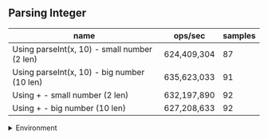 ## Parsing Integer

|name|ops/sec|samples|
|-|-|-|
|Using parseInt(x, 10) - small number (2 len)|624,409,304|87|
|Using parseInt(x, 10) - big number (10 len)|635,623,033|91|
|Using + - small number (2 len)|632,197,890|92|
|Using + - big number (10 len)|627,208,633|92|


<details>
<summary>Environment</summary>

* __Machine:__ linux x64 | 2 vCPUs | 6.8GB Mem
* __Run:__ Wed Oct 25 2023 04:15:56 GMT+0000 (Coordinated Universal Time)
</details>

<!--
{"environment":{"platform":"linux","arch":"x64","cpus":2,"totalMemory":6.7597503662109375},"benchmarks":[{"name":"Using parseInt(x, 10) - small number (2 len)","opsSec":624409304.0220356,"samples":6},{"name":"Using parseInt(x, 10) - big number (10 len)","opsSec":635623032.5079448,"samples":6},{"name":"Using + - small number (2 len)","opsSec":632197890.055235,"samples":6},{"name":"Using + - big number (10 len)","opsSec":627208632.957935,"samples":8}]}-->

